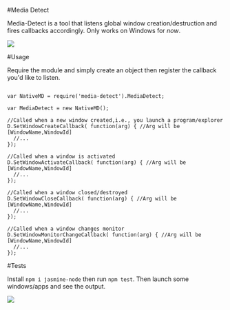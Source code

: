#Media Detect

Media-Detect is a tool that listens global window creation/destruction and fires callbacks accordingly.
Only works on Windows for *now*.

![](http://i.imgur.com/L9U8OOK.png)

#Usage

Require the module and simply create an object then register the callback you'd like to listen.

```

var NativeMD = require('media-detect').MediaDetect;

var MediaDetect = new NativeMD();

//Called when a new window created,i.e., you launch a program/explorer
D.SetWindowCreateCallback( function(arg) { //Arg will be [WindowName,WindowId]
  //...
});

//Called when a window is activated
D.SetWindowActivateCallback( function(arg) { //Arg will be [WindowName,WindowId]
  //...
});

//Called when a window closed/destroyed
D.SetWindowCloseCallback( function(arg) { //Arg will be [WindowName,WindowId]
  //...
});

//Called when a window changes monitor
D.SetWindowMonitorChangeCallback( function(arg) { //Arg will be [WindowName,WindowId]
  //...
});

```

#Tests

Install ```npm i jasmine-node``` then run ```npm test```. Then launch some windows/apps and see the output.

![](http://i.imgur.com/q28a5GV.png)
